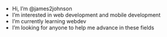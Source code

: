 -  Hi, I’m @james2johnson
-  I’m interested in web development and mobile development
-  I’m currently learning webdev
-  I’m looking for anyone to help me advance in these fields
